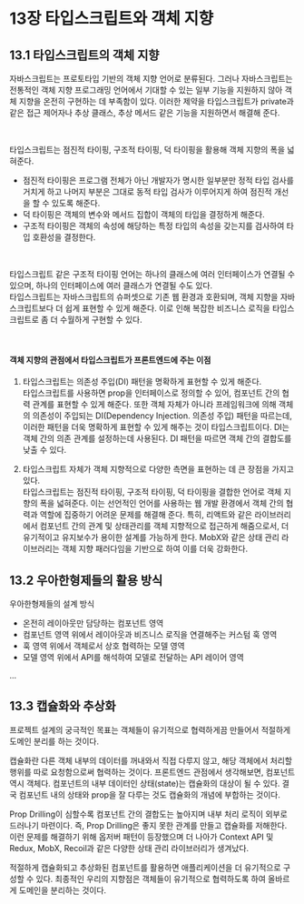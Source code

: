 # 13장 타입스크립트와 객체 지향

## 13.1 타입스크립트의 객체 지향

자바스크립트는 프로토타입 기반의 객체 지향 언어로 분류된다. 그러나 자바스크립트는 전통적인 객체 지향 프로그래밍 언어에서 기대할 수 있는 일부 기능을 지원하지 않아 객체 지향을 온전히 구현하는 데 부족함이 있다. 이러한 제약을 타입스크립트가 private과 같은 접근 제어자나 추상 클래스, 추상 메서드 같은 기능을 지원하면서 해결해 준다.

<br/>

타입스크립트는 점진적 타이핑, 구조적 타이핑, 덕 타이핑을 활용해 객체 지향의 폭을 넓혀준다.

- 점진적 타이핑은 프로그램 전체가 아닌 개발자가 명시한 일부분만 정적 타입 검사를 거치게 하고 나머지 부분은 그대로 동적 타입 검사가 이루어지게 하여 점진적 개선을 할 수 있도록 해준다.
- 덕 타이핑은 객체의 변수와 메서드 집합이 객체의 타입을 결정하게 해준다.
- 구조적 타이핑은 객체의 속성에 해당하는 특정 타입의 속성을 갖는지를 검사하여 타입 호환성을 결정한다.

<br/>

타입스크립트 같은 구조적 타이핑 언어는 하나의 클래스에 여러 인터페이스가 연결될 수 있으며, 하나의 인터페이스에 여러 클래스가 연결될 수도 있다.  
타입스크립트는 자바스크립트의 슈퍼셋으로 기존 웹 환경과 호환되며, 객체 지향을 자바스크립트보다 더 쉽게 표현할 수 있게 해준다. 이로 인해 복잡한 비즈니스 로직을 타입스크립트로 좀 더 수월하게 구현할 수 있다.

<br/>

#### 객체 지향의 관점에서 타입스크립트가 프론트엔드에 주는 이점

1. 타입스크립트는 의존성 주입(DI) 패턴을 명확하게 표현할 수 있게 해준다.  
   타입스크립트를 사용하면 prop을 인터페이스로 정의할 수 있어, 컴포넌트 간의 협력 관계를 표현할 수 있게 해준다. 또한 객체 자체가 아니라 프레임워크에 의해 객체의 의존성이 주입되는 DI(Dependency Injection. 의존성 주입) 패턴을 따르는데, 이러한 패턴을 더욱 명확하게 표현할 수 있게 해주는 것이 타입스크립트이다. DI는 객체 간의 의존 관계를 설정하는데 사용된다. DI 패턴을 따르면 객체 간의 결합도를 낮출 수 있다.

2. 타입스크립트 자체가 객체 지향적으로 다양한 측면을 표현하는 데 큰 장점을 가지고 있다.  
   타입스크립트는 점진적 타이핑, 구조적 타이핑, 덕 타이핑을 결합한 언어로 객체 지향의 폭을 넓혀준다. 이는 선언적인 언어를 사용하는 웹 개발 환경에서 객체 간의 협력과 역할에 집중하기 어려운 문제를 해결해 준다. 특히, 리액트와 같은 라이브러리에서 컴포넌트 간의 관계 및 상태관리를 객체 지향적으로 접근하게 해줌으로서, 더 유기적이고 유지보수가 용이한 설계를 가능하게 한다. MobX와 같은 상태 관리 라이브러리는 객체 지향 패러다임을 기반으로 하여 이를 더욱 강화한다.

## 13.2 우아한형제들의 활용 방식

우아한형제들의 설계 방식

- 온전히 레이아웃만 담당하는 컴포넌트 영역
- 컴포넌트 영역 위에서 레이아웃과 비즈니스 로직을 연결해주는 커스텀 훅 영역
- 훅 영역 위에서 객체로서 상호 협력하는 모델 영역
- 모델 영역 위에서 API를 해석하여 모델로 전달하는 API 레이어 영역

...

## 13.3 캡슐화와 추상화

프로젝트 설계의 궁극적인 목표는 객체들이 유기적으로 협력하게끔 만들어서 적절하게 도메인 분리를 하는 것이다.

캡슐화란 다른 객체 내부의 데이터를 꺼내와서 직접 다루지 않고, 해당 객체에서 처리할 행위를 따로 요청함으로써 협력하는 것이다.
프론트엔드 관점에서 생각해보면, 컴포넌트 역시 객체다. 컴포넌트의 내부 데이터인 상태(state)는 캡슐화의 대상이 될 수 있다. 결국 컴포넌트 내의 상태와 prop을 잘 다루는 것도 캡슐화의 개념에 부합하는 것이다.

Prop Drilling이 심할수록 컴포넌트 간의 결합도는 높아지며 내부 처리 로직이 외부로 드러나기 마련이다. 즉, Prop Drilling은 좋지 못한 관계를 만들고 캡슐화를 저해한다. 이런 문제를 해결하기 위해 옵저버 패턴이 등장했으며 더 나아가 Context API 및 Redux, MobX, Recoil과 같은 다양한 상태 관리 라이브러리가 생겨났다.

적절하게 캡슐화되고 추상화된 컴포넌트를 활용하면 애플리케이션을 더 유기적으로 구성할 수 있다. 최종적인 우리의 지향점은 객체들이 유기적으로 협력하도록 하여 올바르게 도메인을 분리하는 것이다.
